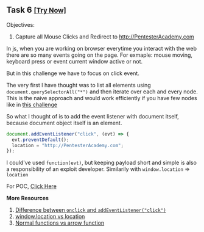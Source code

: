 ## Task 6 <small>[[Try Now]](http://pentesteracademylab.appspot.com/lab/webapp/jfp/6)</small>

Objectives:

1. Capture all Mouse Clicks and Redirect to http://PentesterAcademy.com

In js, when you are working on browser everytime you interact with the web there are so many events going on the page. For exmaple: mouse moving, keyboard press or event current window active or not.

But in this challenge we have to focus on click event.

The very first I have thought was to list all elements using `document.querySelectorAll("*")` and then iterate over each and every node. This is the naive approach and would work efficiently if you have few nodes like in [this challenge](http://pentesteracademylab.appspot.com/lab/webapp/jfp/6)

So what I thought of is to add the event listener with document itself, because document object itself is an element.

```js
document.addEventListener("click", (evt) => {
  evt.preventDefault();
  location = "http://PentesterAcademy.com";
});
```

I could've used `function(evt)`, but keeping payload short and simple is also a responsibility of an exploit developer. Similarily with `window.location` &rArr; `location`

For POC, [Click Here](http://pentesteracademylab.appspot.com/lab/webapp/jfp/6?url=%3Cscript%3Edocument.addEventListener%28%22click%22%2C%20%28evt%29%20%3D%3E%20%7B%0A%20%20evt.preventDefault%28%29%3B%0A%20%20location%20%3D%20%22http%3A%2F%2FPentesterAcademy.com%22%3B%0A%7D%29%3B%3C%2Fscript%3E)

**More Resources**

1. [Difference between `onclick` and `addEventListener("click")`](https://stackoverflow.com/questions/6348494/addeventlistener-vs-onclick)
2. [window.location vs location](https://stackoverflow.com/questions/4709037/window-location-versus-just-location)
3. [Normal functions vs arrow function](https://medium.com/better-programming/difference-between-regular-functions-and-arrow-functions-f65639aba256)
